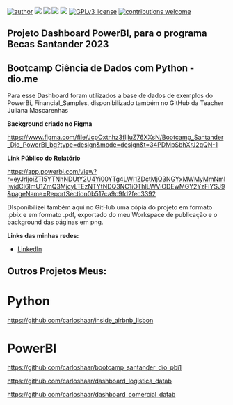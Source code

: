 [![author](https://img.shields.io/badge/author-carloshaar-silver.svg)](https://www.linkedin.com/in/carloshaar) 
[![](https://img.shields.io/badge/MS-PowerBI-gold.svg)](https://powerbi.microsoft.com/pt-br/) 
[![](https://img.shields.io/badge/Python-3.7+-blue.svg)](https://www.python.org/downloads/release/python-365/) 
[![](https://img.shields.io/badge/MS-Excel-darkgreen.svg)](https://www.microsoft.com/pt-br/microsoft-365/excel)
[![](https://img.shields.io/badge/Google-Colab-orange.svg)](https://colab.research.google.com) 
[![GPLv3 license](https://img.shields.io/badge/License-GPLv3-blue.svg)](http://perso.crans.org/besson/LICENSE.html) 
[![contributions welcome](https://img.shields.io/badge/contributions-welcome-brightgreen.svg?style=flat)](https://github.com/carloshaar/)


## Projeto Dashboard PowerBI, para o programa Becas Santander 2023

## Bootcamp Ciência de Dados com Python - dio.me

Para esse Dashboard foram utilizados a base de dados de exemplos do PowerBi, Financial_Samples, disponibilizado também no GitHub da Teacher Juliana Mascarenhas



**Background criado no Figma**

https://www.figma.com/file/JcpOxtnhz3fljluZ76XXsN/Bootcamp_Santander_Dio_PowerBI_bg?type=design&mode=design&t=34PDMpSbhXrJ2qQN-1

**Link Público do Relatório**

https://app.powerbi.com/view?r=eyJrIjoiZTI5YTNhNDUtY2U4Yi00YTg4LWI1ZDctMjQ3NGYxMWMyMmNmIiwidCI6ImU1ZmQ3MjcyLTEzNTYtNDQ3NC1iOThlLWViODEwMGY2YzFiYSJ9&pageName=ReportSection0b517ca9c9fd2fec3392


DIsponibilizei também aqui no GitHub uma cópia do projeto em formato .pbix e em formato .pdf, exportado do meu Workspace de publicação e o background das páginas em png.

**Links das minhas redes:**

* [LinkedIn](https://www.linkedin.com/in/carloshaar/)

## Outros Projetos Meus:
# Python
https://github.com/carloshaar/inside_airbnb_lisbon

# PowerBI
https://github.com/carloshaar/bootcamp_santander_dio_pbi1

https://github.com/carloshaar/dashboard_logistica_datab

https://github.com/carloshaar/dashboard_comercial_datab
